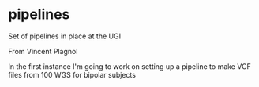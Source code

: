 pipelines
=========

Set of pipelines in place at the UGI

From Vincent Plagnol

In the first instance I'm going to work on setting up a pipeline to make VCF files from 100 WGS for bipolar subjects
